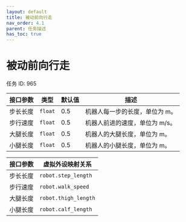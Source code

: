 ```yaml
---
layout: default
title: 被动前向行走
nav_order: 4.1
parent: 任务描述
has_toc: true
---
```


# 被动前向行走

任务 ID: 965

| 接口参数 | 类型      | 默认值 | 描述                |
|------|---------|-----|-------------------|
| 步长长度 | `float` | 0.5 | 机器人每一步的长度，单位为 m。  |
| 步行速度 | `float` | 0.5 | 机器人前进的速度，单位为 m/s。 |
| 大腿长度 | `float` | 0.5 | 机器人的大腿长度，单位为 m。   |
| 小腿长度 | `float` | 0.5 | 机器人的小腿长度，单位为 m。   |

| 接口参数 | 虚拟外设映射关系             |
|------|----------------------|
| 步长长度 | `robot.step_length`  |
| 步行速度 | `robot.walk_speed`   |
| 大腿长度 | `robot.thigh_length` |
| 小腿长度 | `robot.calf_length`  |